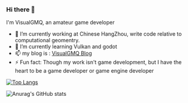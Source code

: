 ### Hi there 👋

I'm VisualGMQ, an amateur game developer

- 🔭 I’m currently working at Chinese HangZhou, write code relative to computational geomentry.
- 🌱 I’m currently learning Vulkan and godot
- 📫 my blog is : [VisualGMQ Blog](https://visualgmq.github.io/)
- ⚡ Fun fact: Though my work isn't game development, but I have the heart to be a game developer or game engine developer

[![Top Langs](https://github-readme-stats.vercel.app/api/top-langs/?username=VisualGMQ&layout=compact&hide=html,javascript,c)](https://github.com/anuraghazra/github-readme-stats)

![Anurag's GitHub stats](https://github-readme-stats.vercel.app/api?username=VisualGMQ&layout=compact)
